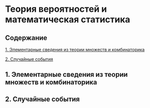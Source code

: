 # Теория вероятностей и математическая статистика

## Содержание

[1. Элементарные сведения из теории множеств и комбинаторика](#combine)

[2. Случайные события](#random)

<a name="combine"><h2>1. Элементарные сведения из теории множеств и комбинаторика</h2></a>


<a name="random"><h2>2. Случайные события</h2></a>
